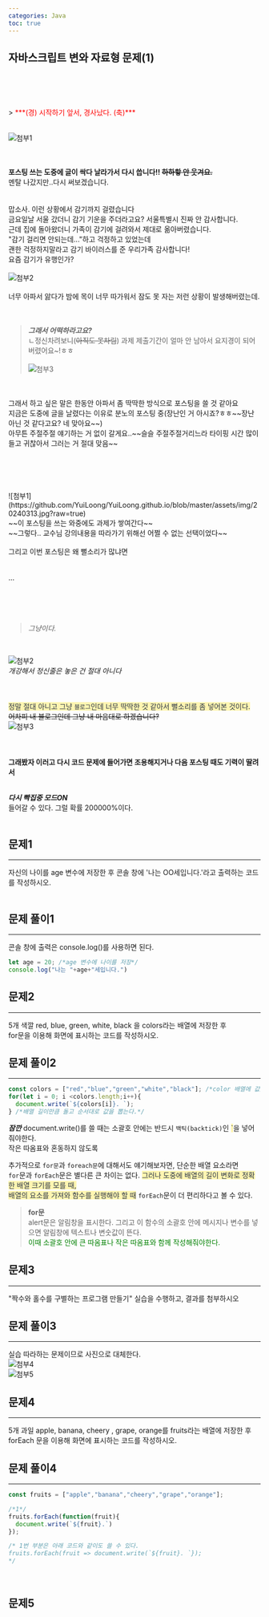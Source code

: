 ```yaml
---
categories: Java
toc: true
---
```


## 자바스크립트 변와 자료형 문제(1)
  <br> 
  <br>
  <br>
  <br>
  > <span style="color: red;">***(경) 시작하기 앞서, 경사났다. (축)*** </span><br>
  <br>
  
  ![첨부1](https://github.com/YuiLoong/YuiLoong.github.io/blob/master/assets/img/20240317_3.jpg?raw=true)
  <br>
  <br>
  <br>
  
  **포스팅 쓰는 도중에 글이 싹다 날라가서 다시 씁니다!! ~~하하핳 안 웃겨요.~~** <br>
  멘탈 나갔지만..다시 써보겠습니다.<br>
  <br>
  <br>
  맙소사. 이런 상황에서 감기까지 걸렸습니다<br>
  금요일날 서울 갔더니 감기 기운을 주더라고요? 서울특별시 진짜 안 감사합니다.<br>
  근데 집에 돌아왔더니 가족이 감기에 걸려와서 제대로 옮아버렸습니다.<br>
  "감기 걸리면 안되는데..."하고 걱정하고 있었는데<br>
  괜한 걱정하지말라고 감기 바이러스를 준 우리가족 감사합니다!<br>
  요즘 감기가 유행인가?<br>
  <br>
  ![첨부2](https://github.com/YuiLoong/YuiLoong.github.io/blob/master/assets/img/20240317_1.jpg?raw=true)
  <br>
  <br>
  너무 아파서 앓다가 밤에 목이 너무 따가워서 잠도 못 자는 저런 상황이 발생해버렸는데.<br>
  <br>
  <br>
  > ***그래서 어떡하라고요?*** <br>
    ㄴ정신차려보니(~~아직도 못차림~~) 과제 제출기간이 얼마 안 남아서 요지경이 되어버렸어요~!ㅎㅎ<br>  
  ![첨부3](https://github.com/YuiLoong/YuiLoong.github.io/blob/master/assets/img/20240317_2.png?raw=true)
  <br>
  <br>
  그래서 하고 싶은 말은 한동안 아파서 좀 딱딱한 방식으로 포스팅을 쓸 것 같아요<br>
  지금은 도중에 글을 날렸다는 이유로 분노의 포스팅 중(장난인 거 아시죠?ㅎㅎ~~장난아닌 것 같다고요? 네 맞아요~~) <br>
  아무튼 주절주절 얘기하는 거 없이 갈게요..~~슬슬 주절주절거리느라 타이핑 시간 많이 들고 귀찮아서 그러는 거 절대 맞음~~
  <br>
  <br>
  <br>
  <br>
  <br>
  <br>
  ![첨부1](https://github.com/YuiLoong/YuiLoong.github.io/blob/master/assets/img/20240313.jpg?raw=true)
  <br>
  ~~이 포스팅을 쓰는 와중에도 과제가 쌓여간다~~ <br>
  ~~그렇다.. 교수님 강의내용을 따라가기 위해선 어쩔 수 없는 선택이었다~~ 
  <br>
  <br>
  그리고 이번 포스팅은 왜 뻘소리가 많냐면<br>
  <br>
  <br>
  ...
  <br>
  <br>
  <br>
  <br>
  <br>
  
  >*그냥이다.*
  <br>
  
  ![첨부2](https://github.com/YuiLoong/YuiLoong.github.io/blob/master/assets/img/20240313_3.jpg?raw=true)<br>
  *개강해서 정신줄은 놓은 건 절대 아니다* <br>
  <br>
  <br>
  <br>
  <span style="color: #2D3748; background-color:#fff5b1;">정말 절대 아니고 그냥 `블로그`인데 너무 딱딱한 것 같아서 뻘소리를 좀 넣어본 것이다.</span><br>
  ~~어차피 내 블로그인데 그냥 내 마음대로 하겠습니다?~~
  <br>
  ![첨부3](https://github.com/YuiLoong/YuiLoong.github.io/blob/master/assets/img/202400313_2.jpg?raw=true)<br>
  <br>
  <br>
  <br>
  **그래봤자 이러고 다시 코드 문제에 들어가면 조용해지거나 다음 포스팅 때도 기력이 딸려서**<br>
  <br>
  
  ***다시 빡집중 모드ON*** <br>
  들어갈 수 있다. 그럴 확률 200000%이다.<br> 
  <br>
  
## 문제1
___
자신의 나이를 age 변수에 저장한 후 콘솔 창에 '나는 OO세입니다.'라고 출력하는 코드를 작성하시오.<br>
<br>

## 문제 풀이1
  ___
  콘솔 창에 출력은 console.log()를 사용하면 된다.<br>
  ```js
  let age = 20; /*age 변수에 나이를 저장*/
  console.log("나는 "+age+"세입니다.")
  ```
## 문제2
___
5개 색깔 red, blue, green, white, black 을 colors라는 배열에 저장한 후<br>
for문을 이용해  화면에 표시하는 코드를 작성하시오.<br>

## 문제 풀이2
  ___
  ```js
  const colors = ["red","blue","green","white","black"]; /*color 배열에 값을 저장*/
  for(let i = 0; i <colors.length;i++){
    document.write(`${colors[i]}. `);
  } /*배열 길이만큼 돌고 순서대로 값을 뽑는다.*/
  ```
***잠깐***
document.write()를 쓸 때는 소괄호 안에는 반드시 `백틱(backtick)`인 <span style="color: #2D3748; background-color:#fff5b1;">`</span>을 넣어줘야한다.<br>
작은 따옴표와 혼동하지 않도록<br> 

추가적으로 `for문`과 `foreach문`에 대해서도 얘기해보자면, 단순한 배열 요소라면<br> 
`for`문과 `forEach`문은 별다른 큰 차이는 없다. <span style="color: #2D3748; background-color:#fff5b1;">그러나 도중에 배열의 길이 변화로 정확한 배열 크기를 모를 때,<br>배열의 요소를 가져와 함수를 실행해야 할 때</span> `forEach`문이 더 편리하다고 볼 수 있다.
<br>

> **for문** <br>
> alert문은 알림창을 표시한다. 그리고 이 함수의 소괄호 안에 메시지나 변수를 넣으면 알림창에 텍스트나 변숫값이 뜬다.<br>
> <span style="color:green">이때 소괄호 안에 큰 따옴표나 작은 따옴표와 함께 작성해줘야한다.</span><br>

## 문제3
___
"짝수와 홀수를 구별하는 프로그램 만들기" 실습을 수행하고, 결과를 첨부하시오<br>
     
## 문제 풀이3
  ___
실습 따라하는 문제이므로 사진으로 대체한다.<br>
![첨부4](https://github.com/YuiLoong/YuiLoong.github.io/blob/master/assets/img/0314_1.PNG?raw=true)<br>
![첨부5](https://github.com/YuiLoong/YuiLoong.github.io/blob/master/assets/img/0314_2.PNG?raw=true)<br>

## 문제4
___
5개 과일 apple, banana, cheery , grape, orange를 fruits라는 배열에 저장한 후 forEach 문을 이용해  화면에 표시하는 코드를 작성하시오.<br>

## 문제 풀이4
  ___
```js
const fruits = ["apple","banana","cheery","grape","orange"];

/*1*/
fruits.forEach(function(fruit){
  document.write(`${fruit}.`)
});

/* 1번 부분은 아래 코드와 같이도 쓸 수 있다.
fruits.forEach(fruit => document.write(`${fruit}. `});
*/
```

<br>

## 문제5
